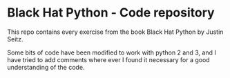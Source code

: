 # Black Hat Python - Code repository

This repo contains every exercise from the book Black Hat Python by Justin Seitz.

Some bits of code have been modified to work with python 2 and 3, and I have tried to add comments where ever I found it necessary for a good understanding of the code.
